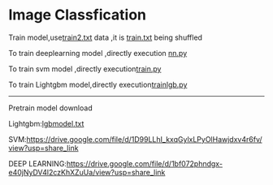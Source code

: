 # Image Classfication

Train model,use[train2.txt](https://github.com/Robert0831/Classfication/blob/main/train2.txt) data ,it is [train.txt](https://github.com/Robert0831/Classfication/blob/main/train.txt) being shuffled

To train deeplearning  model ,directly execution [nn.py](https://github.com/Robert0831/Classfication/blob/main/nn.py)

To train svm model ,directly execution[train.py](https://github.com/Robert0831/Classfication/blob/main/train.py)

To train Lightgbm model,directly execution[trainlgb.py](https://github.com/Robert0831/Classfication/blob/main/trainlgb.py)

----------------------------------------------------------------------------

Pretrain model download

Lightgbm:[lgbmodel.txt](https://github.com/Robert0831/Classfication/blob/main/lgbmodel.txt)

SVM:https://drive.google.com/file/d/1D99LLhI_kxqGylxLPyOlHawjdxv4r6fv/view?usp=share_link

DEEP LEARNING:https://drive.google.com/file/d/1bf072phndgx-e40jNyDV4l2czKhXZuUa/view?usp=share_link
